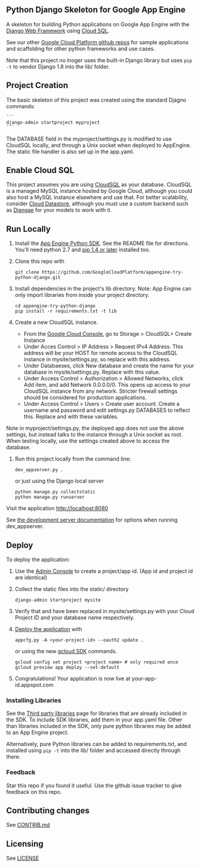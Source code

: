 ## Python Django Skeleton for Google App Engine

A skeleton for building Python applications on Google App Engine with the
[Django Web Framework](https://www.djangoproject.com/) using 
[Cloud SQL](https://cloud.google.com/sql/docs/introduction).

See our other [Google Cloud Platform github
repos](https://github.com/GoogleCloudPlatform) for sample applications and
scaffolding for other python frameworks and use cases.

Note that this project no lnoger uses the built-in Django library but
uses `pip -t` to vendor Django 1.8 into the lib/ folder. 

## Project Creation

The basic skeleton of this project was created using the standard Djagno commands:

    ```
    django-admin startproject myproject
    ```

The DATABASE field in the myproject/settings.py is modified to use CloudSQL locally, and through
a Unix socket when deployed to AppEngine. The static file handler is also set up 
in the app.yaml.

## Enable Cloud SQL

This project assumes you are using [CloudSQL](https://cloud.google.com/sql/docs/introduction)
as your database. CloudSQL is a managed MySQL instance hosted by Google Cloud, although you
could also host a MySQL instance elsewhere and use that. For better scalability, consider
[Cloud Datastore](https://cloud.google.com/datastore/docs/concepts/overview?hl=en), although
you must use a custom backend such as [Djangae](https://github.com/potatolondon/djangae) for your
models to work with it.

## Run Locally
1. Install the [App Engine Python SDK](https://developers.google.com/appengine/downloads).
See the README file for directions. You'll need python 2.7 and [pip 1.4 or later](http://www.pip-installer.org/en/latest/installing.html) installed too.

1. Clone this repo with

   ```
   git clone https://github.com/GoogleCloudPlatform/appengine-try-python-django.git
   ```
1. Install dependencies in the project's lib directory.
   Note: App Engine can only import libraries from inside your project directory.

   ```
   cd appengine-try-python-django
   pip install -r requirements.txt -t lib
   ```
1. Create a new CloudSQL instance. 
    * From the [Google Cloud Console](http://console.developer.google.com), go to Storage > CloudSQL> Create Instance
    * Under Acces Control > IP Address > Request IPv4 Address. This address will be your HOST for remote access to the 
      CloudSQL instance in mysite/settings.py, so replace <your-database-ip> with this address.
    * Under Databaeses, click New database and create the name for your database in mysite/settings.py. Replace
      <your-database-name> with this value.
    * Under Access Control > Authorization > Allowed Networks, click Add item, and add Network 0.0.0.0/0. This opens up
      access to your CloudSQL instance from any network. Stricter firewall settings should be considered for production
      applications.
    * Under Access Control > Users > Create user account. Create a username and password and edit settings.py DATABASES
      to reflect this. Replace <your-database-user> and <your-database-password> with these variables.

Note in myproject/settings.py, the deployed app does not use the above settings, but instead talks to the instance through a Unix
socket as root. When testing locally, use the settings created above to access the database.

1. Run this project locally from the command line:

   ```
   dev_appserver.py .
   ```

   or just using the Django local server
   ```
   python manage.py collectstatic
   python manage.py runserver
   ```

Visit the application [http://localhost:8080](http://localhost:8080)

See [the development server documentation](https://developers.google.com/appengine/docs/python/tools/devserver)
for options when running dev_appserver.

## Deploy
To deploy the application:

1. Use the [Admin Console](https://appengine.google.com) to create a
   project/app id. (App id and project id are identical)
1. Collect the static files into the static/ directory
   ```
   django-admin startproject mysite
   ```
1. Verify that <your-cloud-project-id> and <your-databas-name> have been replaced in mysite/settings.py
   with your Cloud Project ID and your database name respectively.
1. [Deploy the
   application](https://developers.google.com/appengine/docs/python/tools/uploadinganapp) with

   ```
   appcfg.py -A <your-project-id> --oauth2 update .
   ```

   or using the new [gcloud SDK](https://cloud.google.com/sdk/?hl=en) commands.
   ```
   gcloud config set project <project name> # only required once
   gcloud preview app deploy --set-default
   ```

1. Congratulations!  Your application is now live at your-app-id.appspot.com

### Installing Libraries
See the [Third party
libraries](https://developers.google.com/appengine/docs/python/tools/libraries27)
page for libraries that are already included in the SDK.  To include SDK
libraries, add them in your app.yaml file. Other than libraries included in
the SDK, only pure python libraries may be added to an App Engine project.

Alternatively, pure Python libraries can be added to requirements.txt, and
installed using `pip -t` into the lib/ folder and accessed directly through
there.

### Feedback
Star this repo if you found it useful. Use the github issue tracker to give
feedback on this repo.

## Contributing changes
See [CONTRIB.md](CONTRIB.md)

## Licensing
See [LICENSE](LICENSE)
